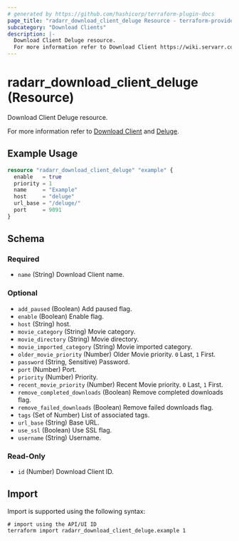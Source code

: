 ```yaml
---
# generated by https://github.com/hashicorp/terraform-plugin-docs
page_title: "radarr_download_client_deluge Resource - terraform-provider-radarr"
subcategory: "Download Clients"
description: |-
  Download Client Deluge resource.
  For more information refer to Download Client https://wiki.servarr.com/radarr/settings#download-clients and Deluge https://wiki.servarr.com/radarr/supported#deluge.
---
```


# radarr_download_client_deluge (Resource)

<!-- subcategory:Download Clients -->Download Client Deluge resource.
For more information refer to [Download Client](https://wiki.servarr.com/radarr/settings#download-clients) and [Deluge](https://wiki.servarr.com/radarr/supported#deluge).

## Example Usage

```terraform
resource "radarr_download_client_deluge" "example" {
  enable   = true
  priority = 1
  name     = "Example"
  host     = "deluge"
  url_base = "/deluge/"
  port     = 9091
}
```

<!-- schema generated by tfplugindocs -->
## Schema

### Required

- `name` (String) Download Client name.

### Optional

- `add_paused` (Boolean) Add paused flag.
- `enable` (Boolean) Enable flag.
- `host` (String) host.
- `movie_category` (String) Movie category.
- `movie_directory` (String) Movie directory.
- `movie_imported_category` (String) Movie imported category.
- `older_movie_priority` (Number) Older Movie priority. `0` Last, `1` First.
- `password` (String, Sensitive) Password.
- `port` (Number) Port.
- `priority` (Number) Priority.
- `recent_movie_priority` (Number) Recent Movie priority. `0` Last, `1` First.
- `remove_completed_downloads` (Boolean) Remove completed downloads flag.
- `remove_failed_downloads` (Boolean) Remove failed downloads flag.
- `tags` (Set of Number) List of associated tags.
- `url_base` (String) Base URL.
- `use_ssl` (Boolean) Use SSL flag.
- `username` (String) Username.

### Read-Only

- `id` (Number) Download Client ID.

## Import

Import is supported using the following syntax:

```shell
# import using the API/UI ID
terraform import radarr_download_client_deluge.example 1
```
